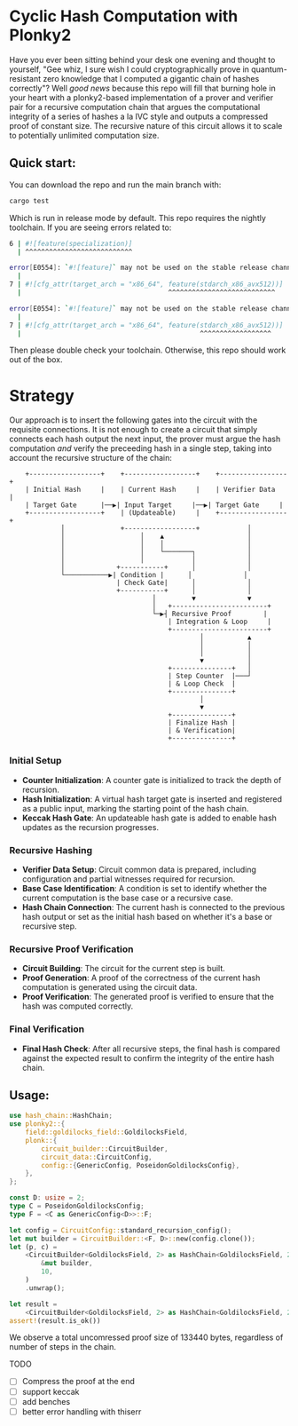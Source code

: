 # Cyclic Hash Computation with Plonky2

Have you ever been sitting behind your desk one evening and thought to yourself, "Gee whiz, I sure wish I could cryptographically prove in quantum-resistant zero knowledge that I computed a gigantic chain of hashes correctly"? Well _good news_ because this repo will fill that burning hole in your heart with a plonky2-based implementation of a prover and verifier pair for a recursive computation chain that argues the computational integrity of a series of hashes a la IVC style and outputs a compressed proof of constant size. The recursive nature of this circuit allows it to scale to potentially unlimited computation size.

## Quick start:

You can download the repo and run the main branch with:
```bash
cargo test
```

Which is run in release mode by default. This repo requires the nightly toolchain. If you are seeing errors related to:

```bash
6 | #![feature(specialization)]
  | ^^^^^^^^^^^^^^^^^^^^^^^^^^^

error[E0554]: `#![feature]` may not be used on the stable release channel
  |
7 | #![cfg_attr(target_arch = "x86_64", feature(stdarch_x86_avx512))]
  |                                     ^^^^^^^^^^^^^^^^^^^^^^^^^^^

error[E0554]: `#![feature]` may not be used on the stable release channel
  |
7 | #![cfg_attr(target_arch = "x86_64", feature(stdarch_x86_avx512))]
  |                                             ^^^^^^^^^^^^^^^^^^
```

Then please double check your toolchain. Otherwise, this repo should work out of the box.

# Strategy

Our approach is to insert the following gates into the circuit with the requisite connections. It is not enough to create a circuit that simply connects each hash output the next input, the prover must argue the hash computation _and_ verify the preceeding hash in a single step, taking into account the recursive structure of the chain:

```
    +------------------+    +------------------+    +-----------------+
    | Initial Hash     |    | Current Hash     |    | Verifier Data   |
    | Target Gate      |──▶| Input Target     |──▶| Target Gate     |
    +------------------+    | (Updateable)     |    +-----------------+
             │              +------------------+            │
             │                   │    ▲                     │
             │                   │    │                     │
             │                   │    └───────┐             │
             │                   │            │             │
             │             +-----------+      │             │
             └───────────▶| Condition |      │             │
                           | Check Gate|      │             │
                           +-----------+      │             │
                                    │         ▼             ▼
                                    │   +------------------------+
                                    └─▶┤ Recursive Proof        |
                                        | Integration & Loop     |
                                        +------------------------+
                                                │           ▲
                                                │           │
                                                │           │
                                                ▼           │
                                        +---------------+   │
                                        | Step Counter  |───┘
                                        | & Loop Check  |
                                        +---------------+
                                                │
                                                ▼
                                        +---------------+
                                        | Finalize Hash |
                                        | & Verification|
                                        +---------------+
```

### Initial Setup
- **Counter Initialization**: A counter gate is initialized to track the depth of recursion.
- **Hash Initialization**: A virtual hash target gate is inserted and registered as a public input, marking the starting point of the hash chain.
- **Keccak Hash Gate**: An updateable hash gate is added to enable hash updates as the recursion progresses.

### Recursive Hashing
- **Verifier Data Setup**: Circuit common data is prepared, including configuration and partial witnesses required for recursion.
- **Base Case Identification**: A condition is set to identify whether the current computation is the base case or a recursive case.
- **Hash Chain Connection**: The current hash is connected to the previous hash output or set as the initial hash based on whether it's a base or recursive step.

### Recursive Proof Verification
- **Circuit Building**: The circuit for the current step is built.
- **Proof Generation**: A proof of the correctness of the current hash computation is generated using the circuit data.
- **Proof Verification**: The generated proof is verified to ensure that the hash was computed correctly.

### Final Verification
- **Final Hash Check**: After all recursive steps, the final hash is compared against the expected result to confirm the integrity of the entire hash chain.

## Usage:

```rust
use hash_chain::HashChain;
use plonky2::{
    field::goldilocks_field::GoldilocksField,
    plonk::{
        circuit_builder::CircuitBuilder,
        circuit_data::CircuitConfig,
        config::{GenericConfig, PoseidonGoldilocksConfig},
    },
};

const D: usize = 2;
type C = PoseidonGoldilocksConfig;
type F = <C as GenericConfig<D>>::F;

let config = CircuitConfig::standard_recursion_config();
let mut builder = CircuitBuilder::<F, D>::new(config.clone());
let (p, c) =
    <CircuitBuilder<GoldilocksField, 2> as HashChain<GoldilocksField, 2, C>>::hash_chain(
        &mut builder,
        10,
    )
    .unwrap();

let result =
    <CircuitBuilder<GoldilocksField, 2> as HashChain<GoldilocksField, 2, C>>::verify(p, c);
assert!(result.is_ok())

```

We observe a total uncomressed proof size of 133440 bytes, regardless of number of steps in the chain.

TODO
- [ ] Compress the proof at the end
- [ ] support keccak
- [ ] add benches
- [ ] better error handling with thiserr
